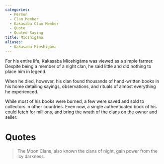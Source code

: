 ```yaml
---
categories:
  - Person
  - Clan Member
  - Kakasāba Clan Member
  - Quote
  - Quoted Saying
title: Mioshigàma
aliases:
  - Kakasaba Mioshigàma
---
```


For his entire life, Kakasaba Mioshigàma was viewed as a simple farmer. Despite being a member of a night clan, he said little and did nothing to place him in legend.

When he died, however, his clan found thousands of hand-written books in his home detailing sayings, observations, and rituals of almost everything he experienced.

While most of his books were burned, a few were saved and sold to collectors in other countries. Even now, a single authenticated book of his could fetch for millions, and bring the wrath of the clans on the owner and seller.

# Quotes

> The Moon Clans, also known the clans of night, gain power from the icy darkness.
